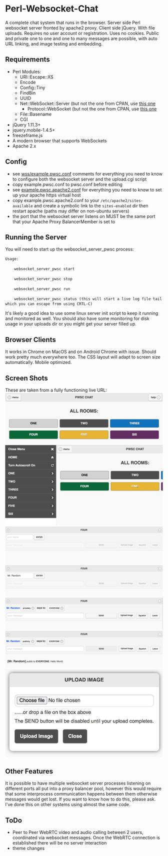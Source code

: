 # Perl-Websocket-Chat
A complete chat system that runs in the browser. Server side Perl websocket server fronted by apache2 proxy. Client side jQuery. With file uploads. Requires no user account or registration. Uses no cookies. Public and private one to one and one to many messages are possible, with auto URL linking, and image testing and embedding. 

## Requirements
* Perl Modules:
  * URI::Escape::XS
  * Encode
  * Config::Tiny
  * FindBin
  * UUID
  * Net::WebSocket::Server (but not the one from CPAN, use [this one](https://github.com/raymondsteers/perl-Net-WebSocket-Server)
    * Protocol::WebSocket (but not the one from CPAN, use [this one](https://github.com/raymondsteers/protocol-websocket)
  * File::Basename
  * CGI
* jQuery 1.11.3+
* jquery.mobile-1.4.5+
* freezeframe.js
* A modern browser that supports WebSockets
* Apache 2.x

## Config
* see [wss/example.pwsc.conf](https://github.com/raymondsteers/Perl-Websocket-Chat/blob/main/wss/example.pwsc.conf) comments for everything you need to know to configure both the websocket server and the upload.cgi script
* copy example.pwsc.conf to pwsc.conf before editing
* see [example.pwsc.apache2.conf](https://github.com/raymondsteers/Perl-Websocket-Chat/blob/main/example.pwsc.apache2.conf) for everything you need to know to set up your apache https virtual host
* copy example.pwsc.apache2.conf to your ```/etc/apache2/sites-available``` and create a symbolic link to the ```sites-enabled``` dir then restart apache (paths may differ on non-ubuntu servers)
* the port that the websocket server listens on MUST be the same port that your Apache Proxy BalancerMember is set to

## Running the Server
You will need to start up the websocket_server_pwsc process:
```
Usage:

	websocket_server_pwsc start

	websocket_server_pwsc stop

	websocket_server_pwsc run

	websocket_server_pwsc status (this will start a live log file tail which you can escape from using CRTL-C)

```
It's likely a good idea to use some linux server init script to keep it running and monitored as well. You should also have some monitoring for disk usage in your uploads dir or you might get your server filled up.

## Browser Clients
It works in Chrome on MacOS and on Android Chrome with issue. Should work pretty much everywhere too. The CSS layout will adapt to screen size automatically. Mobile optimized.

## Screen Shots
These are taken from a fully functioning live URL:
![1](/examples/1.jpg?raw=true) ![2](/examples/2.jpg?raw=true) ![3](/examples/3.jpg?raw=true) ![4](/examples/4.jpg?raw=true) ![5](/examples/5.jpg?raw=true) ![6](/examples/6.jpg?raw=true) ![7](/examples/7.jpg?raw=true)

## Other Features
It is possible to have multiple websocket server processes listening on different ports all put into a proxy balancer pool, however this would require that some interprocess communication happens between them otherwise messages would get lost. If you want to know how to do this, please ask. I've done this on other systems using almost the same code.

## ToDo
* Peer to Peer WebRTC video and audio calling between 2 users, coordinated via websocket messages. Once the WebRTC connection is established there will be no server interaction
* theme changes




